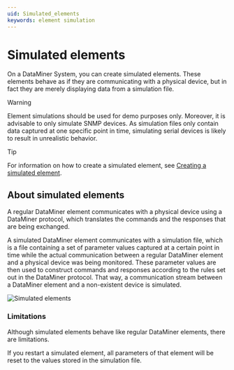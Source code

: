 ```yaml
---
uid: Simulated_elements
keywords: element simulation
---
```


# Simulated elements

On a DataMiner System, you can create simulated elements. These elements behave as if they are communicating with a physical device, but in fact they are merely displaying data from a simulation file.

> [!WARNING]
> Element simulations should be used for demo purposes only. Moreover, it is advisable to only simulate SNMP devices. As simulation files only contain data captured at one specific point in time, simulating serial devices is likely to result in unrealistic behavior.

> [!TIP]
> For information on how to create a simulated element, see [Creating a simulated element](xref:Creating_a_simulated_element).

## About simulated elements

A regular DataMiner element communicates with a physical device using a DataMiner protocol, which translates the commands and the responses that are being exchanged.

A simulated DataMiner element communicates with a simulation file, which is a file containing a set of parameter values captured at a certain point in time while the actual communication between a regular DataMiner element and a physical device was being monitored. These parameter values are then used to construct commands and responses according to the rules set out in the DataMiner protocol. That way, a communication stream between a DataMiner element and a non-existent device is simulated.

![Simulated elements](~/user-guide/images/SimulatedElements.jpg)

### Limitations

Although simulated elements behave like regular DataMiner elements, there are limitations.

If you restart a simulated element, all parameters of that element will be reset to the values stored in the simulation file.
